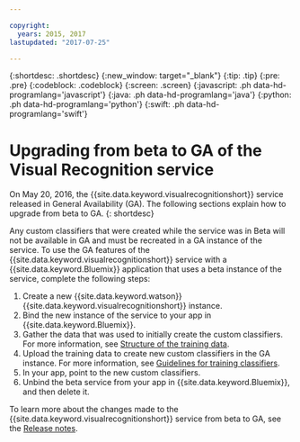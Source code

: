 ```yaml
---

copyright:
  years: 2015, 2017
lastupdated: "2017-07-25"

---
```


{:shortdesc: .shortdesc}
{:new_window: target="_blank"}
{:tip: .tip}
{:pre: .pre}
{:codeblock: .codeblock}
{:screen: .screen}
{:javascript: .ph data-hd-programlang='javascript'}
{:java: .ph data-hd-programlang='java'}
{:python: .ph data-hd-programlang='python'}
{:swift: .ph data-hd-programlang='swift'}

# Upgrading from beta to GA of the Visual Recognition service

On May 20, 2016, the {{site.data.keyword.visualrecognitionshort}} service released in General Availability (GA). The following sections explain how to upgrade from beta to GA.
{: shortdesc}

Any custom classifiers that were created while the service was in Beta will not be available in GA and must be recreated in a GA instance of the service. To use the GA features of the {{site.data.keyword.visualrecognitionshort}} service with a {{site.data.keyword.Bluemix}} application that uses a beta instance of the service, complete the following steps:

1.  Create a new {{site.data.keyword.watson}} {{site.data.keyword.visualrecognitionshort}} instance.
1.  Bind the new instance of the service to your app in {{site.data.keyword.Bluemix}}.
1.  Gather the data that was used to initially create the custom classifiers. For more information, see [Structure of the training data](/docs/services/visual-recognition/customizing.html#structure).
1.  Upload the training data to create new custom classifiers in the GA instance. For more information, see [Guidelines for training classifiers](/docs/services/visual-recognition/customizing.html).
1.  In your app, point to the new custom classifiers.
1.  Unbind the beta service from your app in {{site.data.keyword.Bluemix}}, and then delete it.

To learn more about the changes made to the {{site.data.keyword.visualrecognitionshort}} service from beta to GA, see the [Release notes](/docs/services/visual-recognition/release-notes.html).


